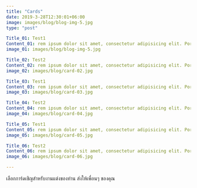 ```yaml
---
title: "Cards"
date: 2019-3-28T12:30:01+06:00
image: images/blog/blog-img-5.jpg
type: "post"

Title_01: Test1
Content_01: rem ipsum dolor sit amet, consectetur adipisicing elit. Porro modi delectus rerum, sed blanditiis eaque eum, ex et officia veritatis id hic. Deleniti eos ipsum, nihil ex id ipsa porro, accusantium, ac
image_01: images/blog/blog-img-5.jpg

Title_02: Test2
Content_02: rem ipsum dolor sit amet, consectetur adipisicing elit. Porro modi delectus rerum, sed blanditiis eaque eum, ex et officia veritatis id hic. Deleniti eos ipsum, nihil ex id ipsa porro, accusantium, accusamus dignissimos harum, veniam culpa. Voluptate doloremque aspernatur neque vero tenetur nu
image_02: images/blog/card-02.jpg

Title_03: Test1
Content_03: rem ipsum dolor sit amet, consectetur adipisicing elit. Porro modi delectus rerum, sed blanditiis eaque eum, ex et officia veritatis id hic. Deleniti eos ipsum, nihil ex id ipsa porro, accusantium, accusamus dignissimos harum, veniam culpa. Voluptate doloremque aspernatur neque vero tenetur numquam 
image_03: images/blog/card-03.jpg

Title_04: Test2
Content_04: rem ipsum dolor sit amet, consectetur adipisicing elit. Porro modi delectus rerum, sed blanditiis eaque eum, ex et officia veritatis id hic. Deleniti eos ipsum, nihil ex id ipsa porro, accusantium, accusamus dignissimos harum, veniam culpa. Voluptate doloremque aspernatur neque vero tenetur numqua
image_04: images/blog/card-04.jpg

Title_05: Test1
Content_05: rem ipsum dolor sit amet, consectetur adipisicing elit. Porro modi delectus rerum, sed blanditiis eaque eum, ex et officia veritatis id hic. Deleniti eos ipsum, nihil ex id ipsa porro, accusantium, accusamus dignissimos harum, veniam culpa. Voluptate doloremque aspernatur neque vero tenetur numqua
image_05: images/blog/card-05.jpg

Title_06: Test2
Content_06: rem ipsum dolor sit amet, consectetur adipisicing elit. Porro modi delectus rerum, sed blanditiis eaque eum, ex et officia veritatis id hic. Deleniti eos ipsum, nihil ex id ipsa porro, accusantium, accusamus dignissimos harum, veniam culpa. Voluptate doloremque aspernatur neque vero tenetur numquam e
image_06: images/blog/card-06.jpg

---
```

เลือกการ์ดเชิญสำหรับงานแต่งของท่าน ส่งให้เพื่อนๆ ของคุณ


